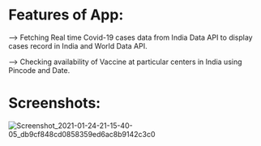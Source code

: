 # Features of App:
--> Fetching Real time Covid-19 cases data from India Data API to display cases record in India and World Data API.

--> Checking availability of Vaccine at particular centers in India using Pincode and Date.

# Screenshots:
![Screenshot_2021-01-24-21-15-40-05_db9cf848cd0858359ed6ac8b9142c3c0](https://user-images.githubusercontent.com/48565759/135389630-241be4e5-f749-4e05-93d3-cad53795a6ad.jpg)
